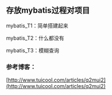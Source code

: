 ## 存放mybatis过程对项目 ##

mybatis_T1：简单搭建起来

mybatis_T2：什么都没有

mybatis_T3：模糊查询




### 参考博客： ###
[http://www.tuicool.com/articles/q2mui2](http://www.tuicool.com/articles/q2mui2)
